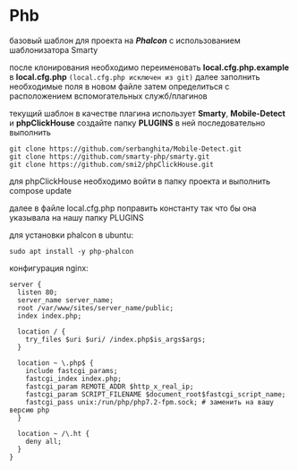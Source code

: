 # Phb
базовый шаблон для проекта на ***Phalcon*** с использованием шаблонизатора Smarty

после клонирования необходимо переименовать **local.cfg.php.example** в **local.cfg.php** `(local.cfg.php исключен из git)`
далее заполнить необходимые поля в новом файле
затем определиться с расположением вспомогательных служб/плагинов

текущий шаблон в качестве плагина использует **Smarty**, **Mobile-Detect** и **phpClickHouse**
создайте папку **PLUGINS**
в ней последовательно выполнить 
```
git clone https://github.com/serbanghita/Mobile-Detect.git
git clone https://github.com/smarty-php/smarty.git
git clone https://github.com/smi2/phpClickHouse.git
```
  для phpClickHouse необходимо войти в папку проекта и выполнить compose update

далее в файле local.cfg.php поправить константу так что бы она указывала на нашу папку PLUGINS


для установки phalcon в ubuntu:
```
sudo apt install -y php-phalcon
```

конфигурация nginx:
```nginx
server {
  listen 80;
  server_name server_name;
  root /var/www/sites/server_name/public;
  index index.php;

  location / {
    try_files $uri $uri/ /index.php$is_args$args;
  }

  location ~ \.php$ {
    include fastcgi_params;
    fastcgi_index index.php;
    fastcgi_param REMOTE_ADDR $http_x_real_ip;
    fastcgi_param SCRIPT_FILENAME $document_root$fastcgi_script_name;
    fastcgi_pass unix:/run/php/php7.2-fpm.sock; # заменить на вашу версию php
  }

  location ~ /\.ht {
    deny all;
  }
}
```
